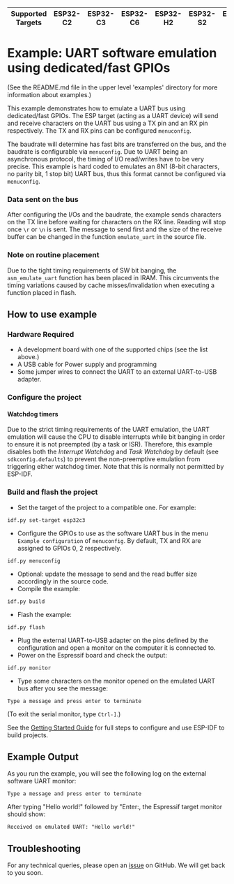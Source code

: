 | Supported Targets | ESP32-C2 | ESP32-C3 | ESP32-C6 | ESP32-H2 | ESP32-S2 | ESP32-S3 |
| ----------------- | -------- | -------- | -------- | -------- | -------- | -------- |

# Example: UART software emulation using dedicated/fast GPIOs

(See the README.md file in the upper level 'examples' directory for more information about examples.)

This example demonstrates how to emulate a UART bus using dedicated/fast GPIOs. The ESP target (acting as a UART device) will send and receive characters on the UART bus using a TX pin and an RX pin respectively. The TX and RX pins can be configured `menuconfig`.

The baudrate will determine has fast bits are transferred on the bus, and the baudrate is configurable via `menuconfig`. Due to UART being an asynchronous protocol, the timing of I/O read/writes have to be very precise. This example is hard coded to emulates an 8N1 (8-bit characters, no parity bit, 1 stop bit) UART bus, thus this format cannot be configured via `menuconfig`.

### Data sent on the bus

After configuring the I/Os and the baudrate, the example sends characters on the TX line before waiting for characters on the RX line. Reading will stop once `\r` or `\n` is sent.
The message to send first and the size of the receive buffer can be changed in the function `emulate_uart` in the source file.

### Note on routine placement

Due to the tight timing requirements of SW bit banging, the `asm_emulate_uart` function has been placed in IRAM. This circumvents the timing variations caused by cache misses/invalidation when executing a function placed in flash.

## How to use example

### Hardware Required

* A development board with one of the supported chips (see the list above.)
* A USB cable for Power supply and programming
* Some jumper wires to connect the UART to an external UART-to-USB adapter.

### Configure the project

#### Watchdog timers

Due to the strict timing requirements of the UART emulation, the UART emulation will cause the CPU to disable interrupts while bit banging in order to ensure it is not preempted (by a task or ISR). Therefore, this example disables both the *Interrupt Watchdog* and *Task Watchdog* by default (see `sdkconfig.defaults`) to prevent the non-preemptive emulation from triggering either watchdog timer. Note that this is normally not permitted by ESP-IDF.

### Build and flash the project

* Set the target of the project to a compatible one. For example:
```
idf.py set-target esp32c3
```
* Configure the GPIOs to use as the software UART bus in the menu `Example configuration` of `menuconfig`. By default, TX and RX are assigned to GPIOs 0, 2 respectively.
```
idf.py menuconfig
```
* Optional: update the message to send and the read buffer size accordingly in the source code.
* Compile the example:
```
idf.py build
```
* Flash the example:
```
idf.py flash
```
* Plug the external UART-to-USB adapter on the pins defined by the configuration and open a monitor on the computer it is connected to.
* Power on the Espressif board and check the output:
```
idf.py monitor
```
* Type some characters on the monitor opened on the emulated UART bus after you see the message:
```
Type a message and press enter to terminate
```

(To exit the serial monitor, type ``Ctrl-]``.)

See the [Getting Started Guide](https://docs.espressif.com/projects/esp-idf/en/latest/get-started/index.html) for full steps to configure and use ESP-IDF to build projects.

## Example Output

As you run the example, you will see the following log on the external software UART monitor:
```
Type a message and press enter to terminate
```

After typing "Hello world!" followed by "Enter:, the Espressif target monitor should show:
```
Received on emulated UART: "Hello world!"
```

## Troubleshooting

For any technical queries, please open an [issue](https://github.com/espressif/esp-idf/issues) on GitHub. We will get back to you soon.
